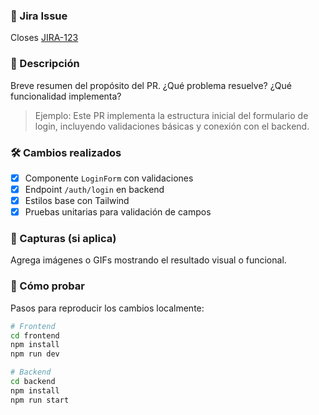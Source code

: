 ### 📌 Jira Issue
Closes [JIRA-123](https://tu-jira-url/browse/JIRA-123)

### 🧾 Descripción
Breve resumen del propósito del PR. ¿Qué problema resuelve? ¿Qué funcionalidad implementa?

> Ejemplo: Este PR implementa la estructura inicial del formulario de login, incluyendo validaciones básicas y conexión con el backend.

### 🛠️ Cambios realizados
- [x] Componente `LoginForm` con validaciones
- [x] Endpoint `/auth/login` en backend
- [x] Estilos base con Tailwind
- [x] Pruebas unitarias para validación de campos

### 📸 Capturas (si aplica)
Agrega imágenes o GIFs mostrando el resultado visual o funcional.

### 🧪 Cómo probar
Pasos para reproducir los cambios localmente:

```bash
# Frontend
cd frontend
npm install
npm run dev

# Backend
cd backend
npm install
npm run start